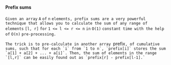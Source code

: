 
#### Prefix sums
```Given an array``` `A` ```of``` `n` ```elements, prefix sums are a very powerful technique that allows you to calculate the sum of any range of elements``` `[l, r]` ```for``` `1 <= l <= r <= n` ```in``` `O(1)` ```constant time with the help of``` `O(n)` ```pre-processing.```

```The trick is to pre-calculate in another array ```prefix```, of cumulative sums, such that for each `i` from `1 to n`, `prefix[i]` stores the sum `a[1] + a[2] + ... + a[i]`. Then, the sum of elements in the range `[l,r]` can be easily found out as `prefix[r] - prefix[l-1].` ```
